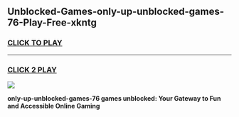
## Unblocked-Games-only-up-unblocked-games-76-Play-Free-xkntg
<h3>
<a href="https://premium76.site?title=only-up-unblocked-games-76&ref=10A">CLICK TO PLAY</a></h3>
<hr>

<h3>
<a href="https://premium76.site?title=only-up-unblocked-games-76&ref=10A">CLICK 2 PLAY</a>
  
</h3>

<a href="https://premium76.site?title=only-up-unblocked-games-76&ref=10A"><img src="https://clearcache.store/games.png"></a>


**only-up-unblocked-games-76 games unblocked: Your Gateway to Fun and Accessible Online Gaming**
